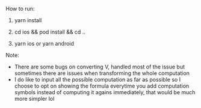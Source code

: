 How to run:

1. yarn install

2. cd ios && pod install && cd ..

3. yarn ios or yarn android


Note: 
* There are some bugs on converting V, handled most of the issue but sometimes there are issues when transforming the whole computation
* I do like to input all the possible computation as far as possible so I choose to opt on showing the formula everytime you add computation symbols instead of computing it agains immediately, that would be much more simpler lol